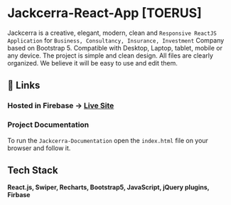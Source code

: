 # Jackcerra-React-App [TOERUS]

Jackcerra is a creative, elegant, modern, clean and ```Responsive ReactJS Application``` for  ```Business, Consultancy, Insurance, Investment``` Company based on Bootstrap 5. Compatible with Desktop, Laptop, tablet, mobile or any device. The project is simple and clean design. All files are clearly organized. We believe it will be easy to use and edit them.

## 🔗 Links

### Hosted in Firebase -> [Live Site](https://jackcerra-react.web.app/)

### Project Documentation

To run the ```Jackcerra-Documentation``` open the ```index.html``` file on your browser and follow it.

## Tech Stack

**React.js, Swiper, Recharts, Bootstrap5, JavaScript, jQuery plugins, Firbase**
